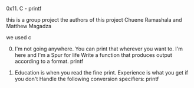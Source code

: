 0x11. C - printf

this is a group project the authors of this project Chuene Ramashala and Matthew Magadza

we used c 

0. I'm not going anywhere. You can print that wherever you want to. I'm here and I'm a Spur for life
Write a function that produces output according to a format. printf

1. Education is when you read the fine print. Experience is what you get if you don't
Handle the following conversion specifiers: 
printf
